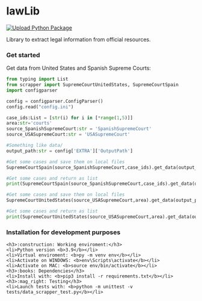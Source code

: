 # lawLib

[![Upload Python Package](https://github.com/JonanOribe/lawLib/actions/workflows/python-publish.yml/badge.svg)](https://github.com/JonanOribe/lawLib/actions/workflows/python-publish.yml)

Library to extract legal information from official resources.

### Get started
Get data from United States and Spanish Supreme Courts:

```Python
from typing import List
from scrapper import SupremeCourtUnitedStates, SupremeCourtSpain
import configparser

config = configparser.ConfigParser()
config.read("config.ini")

case_ids:List = [str(i) for i in [*range(1,5)]]
area:str='courts'
source_SpanishSupremeCourt:str = 'SpanishSupremeCourt'
source_USASupremeCourt:str = 'USASupremeCourt'

#Something like data/
output_path:str = config['EXTRA']['OutputPath']

#Get some cases and save them on local files
SupremeCourtSpain(source_SpanishSupremeCourt,case_ids).get_data(output_path,'json',True)

#Get some cases and return as list
print(SupremeCourtSpain(source_SpanishSupremeCourt,case_ids).get_data(output_path,'json',False))

#Get some cases and save them on local files
SupremeCourtUnitedStates(source_USASupremeCourt,area).get_data(output_path,'json',True)

#Get some cases and return as list
print(SupremeCourtUnitedStates(source_USASupremeCourt,area).get_data(output_path,'json',False))
```

### Installation for development purposes
```
<h3>:construction: Working enviroment:</h3>
<li>Python version <b>3.9</b></li> 
<li>Virtual enviroment: <b>py -m venv env</b></li> 
<li>Activate on WINDOWS: <b>env\Scripts\activate</b></li>
<li>Activate on MAC: <b>source env/bin/activate</b></li>
<h3>:books: Dependencies</h3>
<li>Install with: <b>pip3 install -r requirements.txt</b></li>
<h3>:mag_right: Testing</h3>
<li>Launch tests with: <b>python -m unittest -v tests/data_scrapper_test.py</b></li>
```
